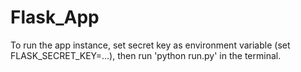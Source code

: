 # Flask_App

To run the app instance, set secret key as environment variable (set FLASK_SECRET_KEY=...), then run 'python run.py' in the terminal.

